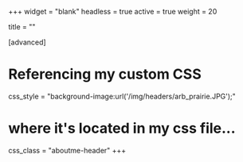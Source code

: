 +++
widget = "blank"
headless = true
active = true
weight = 20

title = ""


[advanced]
# Referencing my custom CSS
css_style = "background-image:url('/img/headers/arb_prairie.JPG');"

# where it's located in my css file...
css_class = "aboutme-header"
+++

   
